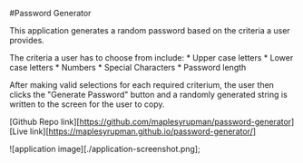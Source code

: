 #Password Generator

This application generates a random password based on the criteria a user provides. 

The criteria a user has to choose from include:
    * Upper case letters
    * Lower case letters
    * Numbers
    * Special Characters
    * Password length

After making valid selections for each required criterium, the user then clicks the "Generate Password" button and a randomly generated string is written to the screen for the user to copy. 

[Github Repo link][https://github.com/maplesyrupman/password-generator]
[Live link][https://maplesyrupman.github.io/password-generator/]

![application image][./application-screenshot.png];